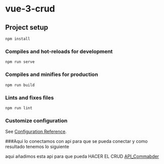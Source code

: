 # vue-3-crud

## Project setup
```
npm install
```

### Compiles and hot-reloads for development
```
npm run serve
```

### Compiles and minifies for production
```
npm run build
```

### Lints and fixes files
```
npm run lint
```

### Customize configuration
See [Configuration Reference](https://cli.vuejs.org/config/).


###Aqui lo conectamos con api para que se pueda conectar y como resultado tenemos lo siguiente
<p>aqui añadimos esta api para que pueda HACER EL CRUD
<a href="https://github.com/miguelapol/api_feauture">API_Commabder</a>
